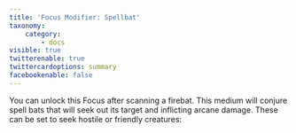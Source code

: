 ```yaml
---
title: 'Focus Modifier: Spellbat'
taxonomy:
    category:
        - docs
visible: true
twitterenable: true
twittercardoptions: summary
facebookenable: false
---
```


You can unlock this Focus after scanning a firebat. This medium will conjure spell bats that will seek out its target and inflicting arcane damage. These can be set to seek hostile or friendly creatures:

